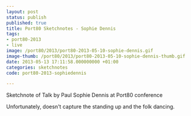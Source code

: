 ```yaml
---
layout: post
status: publish
published: true
title: Port80 Sketchnotes - Sophie Dennis
tags:
- port80-2013
- live
image: /port80/2013/port80-2013-05-10-sophie-dennis.gif
image-thumb: /port80/2013/port80-2013-05-10-sophie-dennis-thumb.gif
date: 2013-05-13 17:11:58.000000000 +01:00
categories: sketchnotes
code: port80-2013-sophiedennis

---
```


Sketchnote of Talk by Paul Sophie Dennis at Port80 conference

Unfortunately, doesn't capture the standing up and the folk dancing. 
